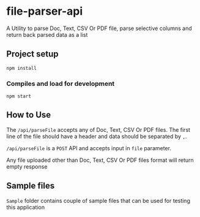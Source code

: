 # file-parser-api
A Utility to parse Doc, Text, CSV Or PDF file, parse selective columns and return back parsed data as a list

## Project setup
```
npm install
```

### Compiles and load for development
```
npm start
```

## How to Use
The `/api/parseFile` accepts any of Doc, Text, CSV Or PDF files. The first line of the file should have a header and data should be separated by `,`.

`/api/parseFile` is a `POST` API and accepts input in `file` parameter.

Any file uploaded other than Doc, Text, CSV Or PDF files format will return empty response

## Sample files
`Sample` folder contains couple of sample files that can be used for testing this application